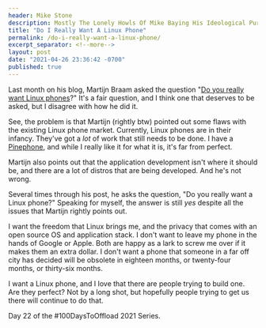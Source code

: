 ```yaml
---
header: Mike Stone
description: Mostly The Lonely Howls Of Mike Baying His Ideological Purity At The Moon
title: "Do I Really Want A Linux Phone"
permalink: /do-i-really-want-a-linux-phone/
excerpt_separator: <!--more-->
layout: post
date: "2021-04-26 23:36:42 -0700"
published: true
---
```


Last month on his blog, Martijn Braam asked the question "[Do you really want Linux phones](https://blog.brixit.nl/do-you-really-want-linux-phones/)?" It's a fair question, and I think one that deserves to be asked, but I disagree with how he did it.

<!--more-->

See, the problem is that Martijn (rightly btw) pointed out some flaws with the existing Linux phone market. Currently, Linux phones are in their infancy. They've got a _lot_ of work that still needs to be done. I have a [Pinephone](https://pine64.com/product/pinephone-beta-edition-linux-smartphone/), and while I really like it for what it is, it's far from perfect.

Martijn also points out that the application development isn't where it should be, and there are a lot of distros that are being developed. And he's not wrong.

Several times through his post, he asks the question, "Do you really want a Linux phone?" Speaking for myself, the answer is still _yes_ despite all the issues that Martijn rightly points out.

I want the freedom that Linux brings me, and the privacy that comes with an open source OS and application stack. I don't want to leave my phone in the hands of Google or Apple. Both are happy as a lark to screw me over if it makes them an extra dollar. I don't want a phone that someone in a far off city has decided will be obsolete in eighteen months, or twenty-four months, or thirty-six months.

I want a Linux phone, and I love that there are people trying to build one. Are they perfect? Not by a long shot, but hopefully people trying to get us there will continue to do that.

Day 22 of the #100DaysToOffload 2021 Series.
